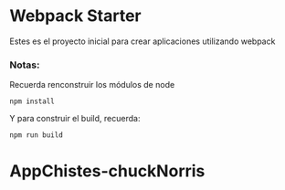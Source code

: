 # Webpack Starter 

Estes es el proyecto inicial  para crear aplicaciones utilizando webpack 

### Notas:
Recuerda renconstruir los módulos de node 
```
npm install
```
Y para construir el build, recuerda:
```
npm run build
```
# AppChistes-chuckNorris

